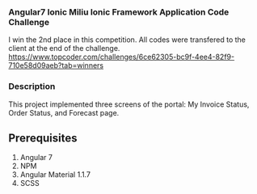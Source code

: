 ### Angular7 Ionic Miliu Ionic Framework Application Code Challenge  
I win the 2nd place in this competition. 
All codes were transfered to the client at the end of the challenge.
https://www.topcoder.com/challenges/6ce62305-bc9f-4ee4-82f9-710e58d09aeb?tab=winners

### Description
This project implemented three screens of the portal: My Invoice Status, Order Status, and Forecast page. 

## Prerequisites
1. Angular 7
2. NPM
3. Angular Material 1.1.7
4. SCSS


